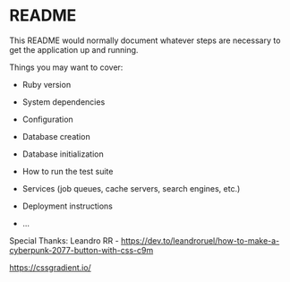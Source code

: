 # README

This README would normally document whatever steps are necessary to get the
application up and running.

Things you may want to cover:

* Ruby version

* System dependencies

* Configuration

* Database creation

* Database initialization

* How to run the test suite

* Services (job queues, cache servers, search engines, etc.)

* Deployment instructions

* ...

Special Thanks:
Leandro RR - https://dev.to/leandroruel/how-to-make-a-cyberpunk-2077-button-with-css-c9m

https://cssgradient.io/
